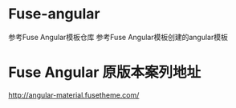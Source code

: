 # Fuse-angular
参考Fuse Angular模板仓库
参考Fuse Angular模板创建的angular模板

# Fuse Angular 原版本案列地址
http://angular-material.fusetheme.com/
